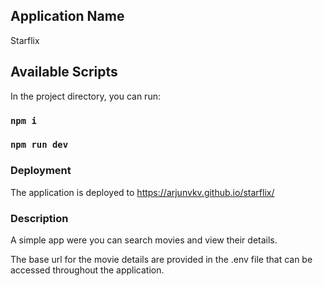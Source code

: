 ## Application Name

Starflix

## Available Scripts

In the project directory, you can run:

### `npm i`

### `npm run dev`

### Deployment

The application is deployed to https://arjunvkv.github.io/starflix/

### Description

A simple app were you can search movies and view their details.

The base url for the movie details are provided in the .env file that can be accessed throughout the application.
